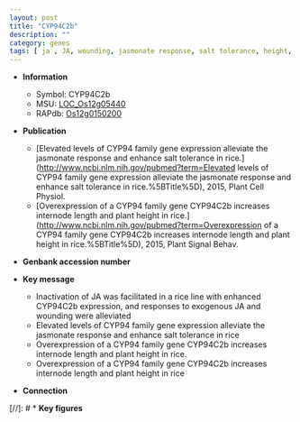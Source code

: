 ```yaml
---
layout: post
title: "CYP94C2b"
description: ""
category: genes
tags: [ ja , JA, wounding, jasmonate response, salt tolerance, height, internode length, plant height]
---
```


* **Information**  
    + Symbol: CYP94C2b  
    + MSU: [LOC_Os12g05440](http://rice.uga.edu/cgi-bin/ORF_infopage.cgi?orf=LOC_Os12g05440)  
    + RAPdb: [Os12g0150200](https://rapdb.dna.affrc.go.jp/locus/?name=Os12g0150200)  

* **Publication**  
    + [Elevated levels of CYP94 family gene expression alleviate the jasmonate response and enhance salt tolerance in rice.](http://www.ncbi.nlm.nih.gov/pubmed?term=Elevated levels of CYP94 family gene expression alleviate the jasmonate response and enhance salt tolerance in rice.%5BTitle%5D), 2015, Plant Cell Physiol.
    + [Overexpression of a CYP94 family gene CYP94C2b increases internode length and plant height in rice.](http://www.ncbi.nlm.nih.gov/pubmed?term=Overexpression of a CYP94 family gene CYP94C2b increases internode length and plant height in rice.%5BTitle%5D), 2015, Plant Signal Behav.

* **Genbank accession number**  

* **Key message**  
    + Inactivation of JA was facilitated in a rice line with enhanced CYP94C2b expression, and responses to exogenous JA and wounding were alleviated
    + Elevated levels of CYP94 family gene expression alleviate the jasmonate response and enhance salt tolerance in rice
    + Overexpression of a CYP94 family gene CYP94C2b increases internode length and plant height in rice.
    + Overexpression of a CYP94 family gene CYP94C2b increases internode length and plant height in rice

* **Connection**  

[//]: # * **Key figures**  


